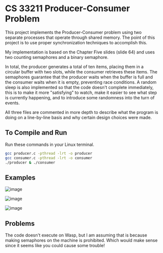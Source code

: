 # CS 33211 Producer-Consumer Problem

This project implements the Producer-Consumer problem using two separate processes that operate through shared memory. The point of this project is to use proper synchronization techniques to accomplish this.

My implementation is based on the Chapter Five slides (slide 64) and uses two counting semaphores and a binary semaphore.

In total, the producer generates a total of ten items, placing them in a circular buffer with two slots, while the consumer retrieves these items. The semaphores guarantee that the producer waits when the buffer is full and the consumer waits when it is empty, preventing race conditions. A random sleep is also implemented so that the code doesn't complete immediately, this is to make it more "satisfying" to watch, make it easier to see what step is currently happening, and to introduce some randomness into the turn of events.

All three files are commented in more depth to describe what the program is doing on a line-by-line basis and why certain design choices were made.

## To Compile and Run

Run these commands in your Linux terminal.

```bash
gcc producer.c -pthread -lrt -o producer
gcc consumer.c -pthread -lrt -o consumer
./producer & ./consumer
```

## Examples

![image](https://github.com/user-attachments/assets/83f1785e-3c2f-4faf-907a-a6c575dcb3e0)

![image](https://github.com/user-attachments/assets/82799f8b-f251-41ca-933d-8996841f2457)

![image](https://github.com/user-attachments/assets/164ffd2e-12df-4e47-9b19-2fcf006102a5)

## Problems

The code doesn't execute on Wasp, but I am assuming that is because making semaphores on the machine is prohibited. Which would make sense since it seems like you could cause some trouble!
